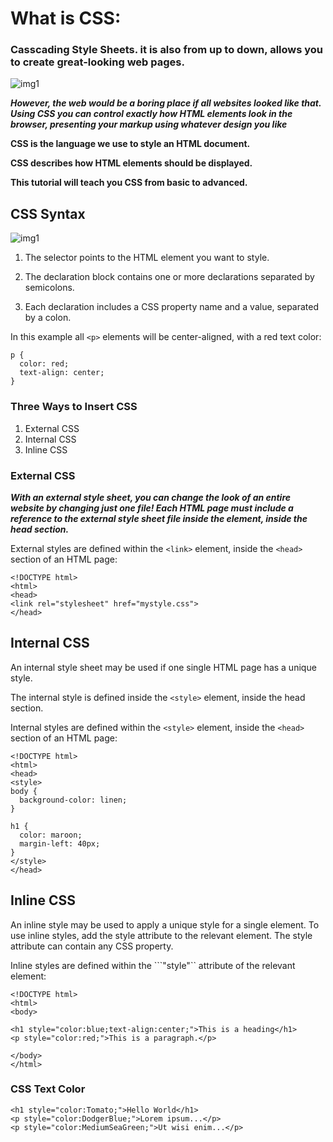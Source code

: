   # What is CSS:
  ### Casscading Style Sheets. it is also from up to down, allows you to create great-looking web pages.

  ![img1](https://developer.mozilla.org/en-US/docs/Learn/CSS/First_steps/What_is_CSS/html-example.png)

  ***However, the web would be a boring place if all websites looked like that. Using CSS you can control exactly how HTML elements look in the browser, presenting your markup using whatever design you like***

**CSS is the language we use to style an HTML document.**

**CSS describes how HTML elements should be displayed.**

**This tutorial will teach you CSS from basic to advanced.**


## **CSS Syntax**

![img1](https://www.w3schools.com/Css/img_selector.gif)

1. The selector points to the HTML element you want to style.

2. The declaration block contains one or more declarations separated by semicolons.

3. Each declaration includes a CSS property name and a value, separated by a colon.


In this example all ```<p>``` elements will be center-aligned, with a red text color:
```
p {
  color: red;
  text-align: center;
}
```

### Three Ways to Insert CSS
1. External CSS
2. Internal CSS
3. Inline CSS


### External CSS

***With an external style sheet, you can change the look of an entire website by changing just one file! Each HTML page must include a reference to the external style sheet file inside the <link> element, inside the head section.***

External styles are defined within the ```<link>``` element, inside the ```<head>``` section of an HTML page:

```
<!DOCTYPE html>
<html>
<head>
<link rel="stylesheet" href="mystyle.css">
</head>
```
## Internal CSS
An internal style sheet may be used if one single HTML page has a unique style.

The internal style is defined inside the ```<style>``` element, inside the head section.

Internal styles are defined within the ```<style>``` element, inside the ```<head>``` section of an HTML page:

```
<!DOCTYPE html>
<html>
<head>
<style>
body {
  background-color: linen;
}

h1 {
  color: maroon;
  margin-left: 40px;
}
</style>
</head>
```

## Inline CSS
An inline style may be used to apply a unique style for a single element.
To use inline styles, add the style attribute to the relevant element. The style attribute can contain any CSS property.

Inline styles are defined within the ```"style"`` attribute of the relevant element:
```
<!DOCTYPE html>
<html>
<body>

<h1 style="color:blue;text-align:center;">This is a heading</h1>
<p style="color:red;">This is a paragraph.</p>

</body>
</html>
```

### CSS Text Color

```
<h1 style="color:Tomato;">Hello World</h1>
<p style="color:DodgerBlue;">Lorem ipsum...</p>
<p style="color:MediumSeaGreen;">Ut wisi enim...</p>
```

